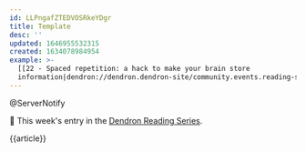 ```yaml
---
id: LLPngafZTEDVOSRkeYDgr
title: Template
desc: ''
updated: 1646955532315
created: 1634078984954
example: >-
  [[22 - Spaced repetition: a hack to make your brain store
  information|dendron://dendron.dendron-site/community.events.reading-series.2022.03.01]]
---
```


@ServerNotify 

🔖 This week's entry in the [Dendron Reading Series](https://wiki.dendron.so/notes/oPAmN7EszcykwLCByobb3.html). 

{{article}}
